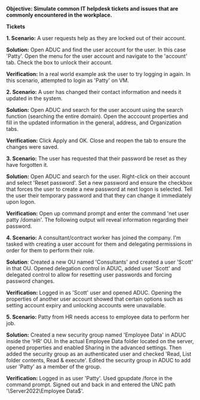 **Objective: Simulate common IT helpdesk tickets and issues that are commonly encountered in the workplace.**

**Tickets** 

**1. Scenario:** A user requests help as they are locked out of their account. 

**Solution:** Open ADUC and find the user account for the user. In this case 'Patty'. Open the menu for the user account and navigate to the 'account' tab. Check the box to unlock their account. 

**Verification:** In a real world example ask the user to try logging in again. In this scenario, attempted to login as 'Patty' on VM. 

**2. Scenario:** A user has changed their contact information and needs it updated in the system. 

**Solution:** Open ADUC and search for the user account using the search function (searching the entire domain). Open the acccount properties and fill in the updated information in the general, address, and Organization tabs. 

**Verification:** Click Apply and OK. Close and reopen the tab to ensure the changes were saved. 

**3. Scenario:** The user has requested that their password be reset as they have forgotten it. 

**Solution:** Open ADUC and search for the user. Right-click on their account and select 'Reset password'. Set a new password and ensure the checkbox that forces the user to create a new password at next logon is selected. Tell the user their temporary password and that they can change it immediately upon logon. 

**Verification:** Open up command prompt and enter the command 'net user patty /domain'. The following output will reveal information regarding their password. 

**4. Scenario:** A consultant/contract worker has joined the company. I'm tasked with creating a user account for them and delegating permissions in order for them to perform their role. 

**Solution**: Created a new OU named 'Consultants' and created a user 'Scott' in that OU. Opened delegation control in ADUC, added user 'Scott' and delegated control to allow for resetting user passwords and forcing password changes. 

**Verification:** Logged in as 'Scott' user and opened ADUC. Opening the properties of another user account showed that certain options such as setting account expiry and unlocking accounts were unavailable. 


**5. Scenario:** Patty from HR needs access to employee data to perform her job. 

**Solution:** Created a new security group named 'Employee Data' in ADUC inside the 'HR' OU. In the actual Employee Data folder located on the server, opened properties and enabled Sharing in the advanced settings. Then added the security group as an authenticated user and checked 'Read, List folder contents, Read & execute'. Edited the security group in ADUC to add user 'Patty' as a member of the group. 


**Verification:** Logged in as user 'Patty'. Used gpupdate /force in the command prompt. Signed out and back in and entered the UNC path '\\Server2022\Employee Data$'. 

